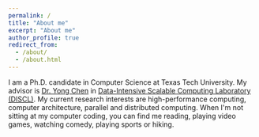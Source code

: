 ```yaml
---
permalink: /
title: "About me"
excerpt: "About me"
author_profile: true
redirect_from: 
  - /about/
  - /about.html
---
```


I am a Ph.D. candidate in Computer Science at Texas Tech University. My advisor is [Dr. Yong Chen](https://www.myweb.ttu.edu/yonchen/) in [Data-Intensive Scalable Computing Laboratory (DISCL)](https://discl.cs.ttu.edu/doku.php?id=home). My current research interests are high-performance computing, computer architecture, parallel and distributed computing. When I'm not sitting at my computer coding, you can find me reading, playing video games, watching comedy, playing sports or hiking.